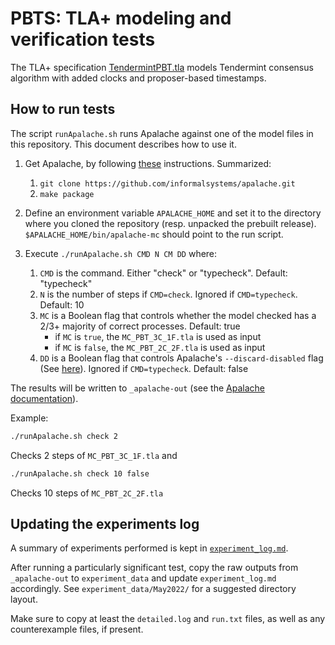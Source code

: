 # PBTS: TLA+ modeling and verification tests

The TLA+ specification [TendermintPBT.tla](./TendermintPBT.tla) models
Tendermint consensus algorithm with added clocks and proposer-based timestamps.

## How to run tests

The script `runApalache.sh` runs Apalache against one of the model files in this repository. This document describes how to use it.

1. Get Apalache, by following [these](https://apalache-mc.org/docs/apalache/installation/index.html) instructions. Summarized:

    1. `git clone https://github.com/informalsystems/apalache.git`
    2. `make package`

2. Define an environment variable `APALACHE_HOME` and set it to the directory where you cloned the repository (resp. unpacked the prebuilt release). `$APALACHE_HOME/bin/apalache-mc` should point to the run script.

3. Execute `./runApalache.sh CMD N CM DD` where:

    1. `CMD` is the command. Either "check" or "typecheck". Default: "typecheck"
    2. `N` is the number of steps if `CMD=check`. Ignored if `CMD=typecheck`. Default: 10
    3. `MC` is a Boolean flag that controls whether the model checked has a 2/3+ majority of correct processes. Default: true
       - if `MC` is `true`, the `MC_PBT_3C_1F.tla` is used as input
       - if `MC` is `false`, the `MC_PBT_2C_2F.tla` is used as input
    4. `DD` is a Boolean flag that controls Apalache's `--discard-disabled` flag (See [here](https://apalache-mc.org/docs/apalache/running.html)). Ignored if `CMD=typecheck`. Default: false

The results will be written to `_apalache-out` (see the [Apalache documentation](https://apalache-mc.org/docs/adr/009adr-outputs.html)).

Example:
```sh
./runApalache.sh check 2
```
Checks 2 steps of `MC_PBT_3C_1F.tla` and
```sh
./runApalache.sh check 10 false
```
Checks 10 steps of `MC_PBT_2C_2F.tla`

## Updating the experiments log

A summary of experiments performed is kept in [`experiment_log.md`](./experiment_log.md).

After running a particularly significant test, copy the raw outputs from 
`_apalache-out` to `experiment_data` and update `experiment_log.md` accordingly.
See `experiment_data/May2022/` for a suggested directory layout.

Make sure to copy at least the `detailed.log` and `run.txt` files, as well as any counterexample files, if present.
